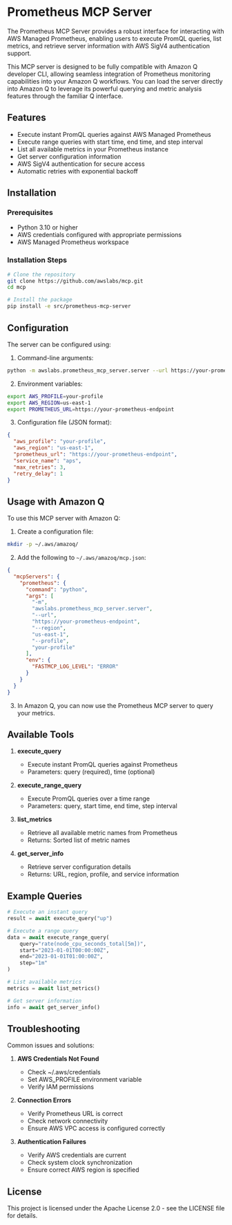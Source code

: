 # Prometheus MCP Server

The Prometheus MCP Server provides a robust interface for interacting with AWS Managed Prometheus, enabling users to execute PromQL queries, list metrics, and retrieve server information with AWS SigV4 authentication support.

This MCP server is designed to be fully compatible with Amazon Q developer CLI, allowing seamless integration of Prometheus monitoring capabilities into your Amazon Q workflows. You can load the server directly into Amazon Q to leverage its powerful querying and metric analysis features through the familiar Q interface.

## Features

- Execute instant PromQL queries against AWS Managed Prometheus
- Execute range queries with start time, end time, and step interval
- List all available metrics in your Prometheus instance
- Get server configuration information
- AWS SigV4 authentication for secure access
- Automatic retries with exponential backoff

## Installation

### Prerequisites

- Python 3.10 or higher
- AWS credentials configured with appropriate permissions
- AWS Managed Prometheus workspace

### Installation Steps

```bash
# Clone the repository
git clone https://github.com/awslabs/mcp.git
cd mcp

# Install the package
pip install -e src/prometheus-mcp-server
```

## Configuration

The server can be configured using:

1. Command-line arguments:
```bash
python -m awslabs.prometheus_mcp_server.server --url https://your-prometheus-endpoint --region us-east-1 --profile your-profile
```

2. Environment variables:
```bash
export AWS_PROFILE=your-profile
export AWS_REGION=us-east-1
export PROMETHEUS_URL=https://your-prometheus-endpoint
```

3. Configuration file (JSON format):
```json
{
  "aws_profile": "your-profile",
  "aws_region": "us-east-1",
  "prometheus_url": "https://your-prometheus-endpoint",
  "service_name": "aps",
  "max_retries": 3,
  "retry_delay": 1
}
```

## Usage with Amazon Q

To use this MCP server with Amazon Q:

1. Create a configuration file:
```bash
mkdir -p ~/.aws/amazoq/
```

2. Add the following to `~/.aws/amazoq/mcp.json`:
```json
{
  "mcpServers": {
    "prometheus": {
      "command": "python",
      "args": [
        "-m",
        "awslabs.prometheus_mcp_server.server",
        "--url",
        "https://your-prometheus-endpoint",
        "--region",
        "us-east-1",
        "--profile",
        "your-profile"
      ],
      "env": {
        "FASTMCP_LOG_LEVEL": "ERROR"
      }
    }
  }
}
```

3. In Amazon Q, you can now use the Prometheus MCP server to query your metrics.

## Available Tools

1. **execute_query**
   - Execute instant PromQL queries against Prometheus
   - Parameters: query (required), time (optional)

2. **execute_range_query**
   - Execute PromQL queries over a time range
   - Parameters: query, start time, end time, step interval

3. **list_metrics**
   - Retrieve all available metric names from Prometheus
   - Returns: Sorted list of metric names

4. **get_server_info**
   - Retrieve server configuration details
   - Returns: URL, region, profile, and service information

## Example Queries

```python
# Execute an instant query
result = await execute_query("up")

# Execute a range query
data = await execute_range_query(
    query="rate(node_cpu_seconds_total[5m])",
    start="2023-01-01T00:00:00Z",
    end="2023-01-01T01:00:00Z",
    step="1m"
)

# List available metrics
metrics = await list_metrics()

# Get server information
info = await get_server_info()
```

## Troubleshooting

Common issues and solutions:

1. **AWS Credentials Not Found**
   - Check ~/.aws/credentials
   - Set AWS_PROFILE environment variable
   - Verify IAM permissions

2. **Connection Errors**
   - Verify Prometheus URL is correct
   - Check network connectivity
   - Ensure AWS VPC access is configured correctly

3. **Authentication Failures**
   - Verify AWS credentials are current
   - Check system clock synchronization
   - Ensure correct AWS region is specified

## License

This project is licensed under the Apache License 2.0 - see the LICENSE file for details.